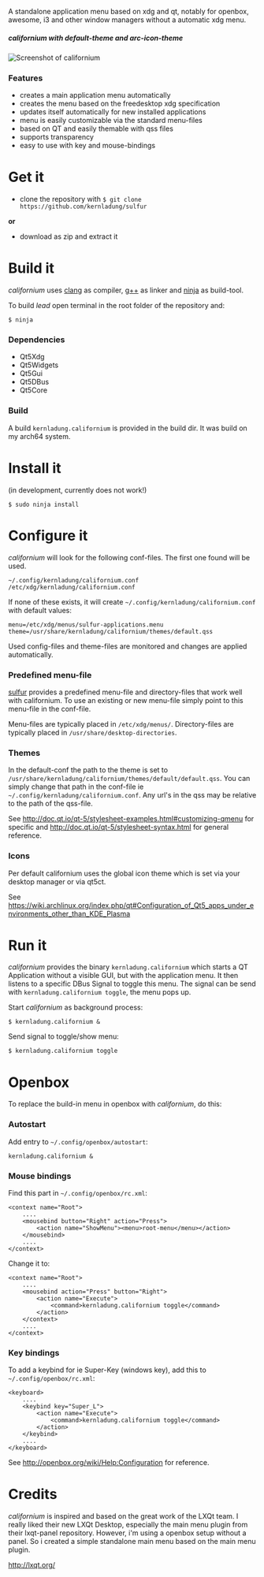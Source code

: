 A standalone application menu based on xdg and qt, notably for openbox, awesome, i3 and other window managers without a automatic xdg menu.

##### californium with default-theme and arc-icon-theme
![Screenshot of californium](https://github.com/kernladung/californium/blob/master/screenshot.png)



### Features
- creates a main application menu automatically 
- creates the menu based on the freedesktop xdg specification
- updates itself automatically for new installed applications
- menu is easily customizable via the standard menu-files
- based on QT and easily themable with qss files
- supports transparency
- easy to use with key and mouse-bindings



# Get it

- clone the repository with `$ git clone https://github.com/kernladung/sulfur`

**or**

- download as zip and extract it



# Build it

*californium* uses [clang](http://clang.llvm.org/) as compiler, [g++](https://gcc.gnu.org/) as linker and [ninja](https://github.com/ninja-build/ninja) as build-tool. 

To build *lead* open terminal in the root folder of the repository and:

    $ ninja

### Dependencies
- Qt5Xdg
- Qt5Widgets 
- Qt5Gui 
- Qt5DBus 
- Qt5Core

### Build

A build `kernladung.californium` is provided in the build dir. It was build on my arch64 system.


# Install it

(in development, currently does not work!)

    $ sudo ninja install


# Configure it

*californium* will look for the following conf-files. The first one found will be used. 

    ~/.config/kernladung/californium.conf
    /etc/xdg/kernladung/californium.conf

If none of these exists, it will create `~/.config/kernladung/californium.conf` with default values:

    menu=/etc/xdg/menus/sulfur-applications.menu
    theme=/usr/share/kernladung/californium/themes/default.qss

Used config-files and theme-files are monitored and changes are applied automatically.


### Predefined menu-file

[sulfur](https://github.com/kernladung/sulfur) provides a predefined menu-file and directory-files that work well with californium. To use an existing or new menu-file simply point to this menu-file in the conf-file.

Menu-files are typically placed in `/etc/xdg/menus/`. Directory-files are typically placed in `/usr/share/desktop-directories`.


### Themes
In the default-conf the path to the theme is set to `/usr/share/kernladung/californium/themes/default/default.qss`. You can simply change that path in the conf-file ie `~/.config/kernladung/californium.conf`. Any url's in the qss may be relative to the path of the qss-file.

See http://doc.qt.io/qt-5/stylesheet-examples.html#customizing-qmenu for specific and http://doc.qt.io/qt-5/stylesheet-syntax.html for general reference.


### Icons
Per default californium uses the global icon theme which is set via your desktop manager or via qt5ct.

See https://wiki.archlinux.org/index.php/qt#Configuration_of_Qt5_apps_under_environments_other_than_KDE_Plasma




# Run it

*californium* provides the binary `kernladung.californium` which starts a QT Application without a visible GUI, but with the application menu. It then listens to a specific DBus Signal to toggle this menu. The signal can be send with `kernladung.californium toggle`, the menu pops up.

Start *californium* as background process:

    $ kernladung.californium &

Send signal to toggle/show menu:

    $ kernladung.californium toggle



# Openbox

To replace the build-in menu in openbox with *californium*, do this:

### Autostart

Add entry to `~/.config/openbox/autostart`:

    kernladung.californium &

### Mouse bindings

Find this part in `~/.config/openbox/rc.xml`:

    <context name="Root">
        ....
        <mousebind button="Right" action="Press">
            <action name="ShowMenu"><menu>root-menu</menu></action>
        </mousebind>
        ....
    </context>

Change it to:

    <context name="Root">
        ....    
        <mousebind action="Press" button="Right">
            <action name="Execute">
                <command>kernladung.californium toggle</command>
            </action>
        </context>
        ....
    </context>


### Key bindings

To add a keybind for ie Super-Key (windows key), add this to `~/.config/openbox/rc.xml`:

    <keyboard>
        ....
        <keybind key="Super_L">
            <action name="Execute">
                <command>kernladung.californium toggle</command>
            </action>
        </keybind>
        ....
    </keyboard>

See http://openbox.org/wiki/Help:Configuration for reference.



# Credits
*californium* is inspired and based on the great work of the LXQt team. I really liked their new LXQt Desktop, especially the main menu plugin from their lxqt-panel repository. However, i'm using a openbox setup without a panel. So i created a simple standalone main menu based on the main menu plugin.

http://lxqt.org/
